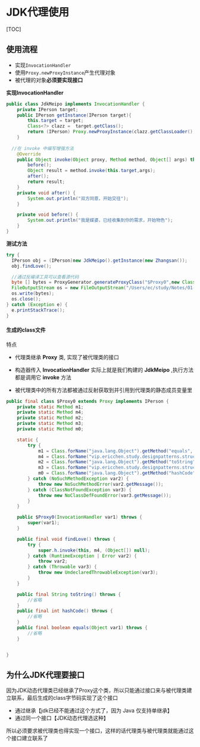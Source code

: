 # JDK代理使用

[TOC]

## 使用流程

- 实现`InvocationHandler `
- 使用`Proxy.newProxyInstance`产生代理对象
- 被代理的对象**必须要实现接口**

**实现InvocationHandler**

```java
public class JdkMeipo implements InvocationHandler {
    private IPerson target;
    public IPerson getInstance(IPerson target){
        this.target = target;
        Class<?> clazz =  target.getClass();
        return (IPerson) Proxy.newProxyInstance(clazz.getClassLoader(),clazz.getInterfaces(),this);
    }
  
  //在 invoke 中编写增强方法
    @Override
    public Object invoke(Object proxy, Method method, Object[] args) throws Throwable {
        before();
        Object result = method.invoke(this.target,args);
        after();
        return result;
    }
    private void after() {
        System.out.println("双方同意，开始交往");
    }

    private void before() {
        System.out.println("我是媒婆，已经收集到你的需求，开始物色");
    }
}
```

**测试方法**

```java
try {
  IPerson obj = (IPerson)new JdkMeipo().getInstance(new Zhangsan());
  obj.findLove();

  //通过反编译工具可以查看源代码
  byte [] bytes = ProxyGenerator.generateProxyClass("$Proxy0",new Class[]{IPerson.class});
  FileOutputStream os = new FileOutputStream("/Users/ec/study/Notes/01-design-patterns/00-code/note-design-patterns/src/main/java/vip/ericchen/study/designpatterns/structural/proxy/dynamic/jdkproxy/$Proxy0.class");
  os.write(bytes);
  os.close();
} catch (Exception e) {
  e.printStackTrace();
}
```

#### 生成的class文件

特点

- 代理类继承 **Proxy** 类, 实现了被代理类的接口
- 构造器传入 **InvocationHandler** 实际上就是我们构建的 **JdkMeipo** ,执行方法都是调用它 **invoke** 方法

- 被代理类中的所有方法都被通过反射获取到并引用到代理类的静态成员变量里

```java
public final class $Proxy0 extends Proxy implements IPerson {
    private static Method m1;
    private static Method m4;
    private static Method m2;
    private static Method m3;
    private static Method m0;

    static {
        try {
            m1 = Class.forName("java.lang.Object").getMethod("equals", Class.forName("java.lang.Object"));
            m4 = Class.forName("vip.ericchen.study.designpatterns.structural.proxy.dynamic.jdkproxy.IPerson").getMethod("findLove");
            m2 = Class.forName("java.lang.Object").getMethod("toString");
            m3 = Class.forName("vip.ericchen.study.designpatterns.structural.proxy.dynamic.jdkproxy.IPerson").getMethod("buyInsure");
            m0 = Class.forName("java.lang.Object").getMethod("hashCode");
        } catch (NoSuchMethodException var2) {
            throw new NoSuchMethodError(var2.getMessage());
        } catch (ClassNotFoundException var3) {
            throw new NoClassDefFoundError(var3.getMessage());
        }
    }

    public $Proxy0(InvocationHandler var1) throws {
        super(var1);
    }

    public final void findLove() throws {
        try {
            super.h.invoke(this, m4, (Object[]) null);
        } catch (RuntimeException | Error var2) {
            throw var2;
        } catch (Throwable var3) {
            throw new UndeclaredThrowableException(var3);
        }
    }

    public final String toString() throws {
        //省略
    }
    public final int hashCode() throws {
        //省略
    }
    public final boolean equals(Object var1) throws {
        //省略
    }


}

```

## 为什么JDK代理要接口

因为JDK动态代理类已经继承了Proxy这个类，所以只能通过接口来与被代理类建立联系，最后生成的class字节码实现了这个接口

- 通过继承【jdk已经不能通过这个方式了，因为 Java 仅支持单继承】
- 通过同一个接口【JDK动态代理选这种】

所以必须要求被代理类也得实现一个接口，这样的话代理类与被代理类就能通过这个接口建立联系了



